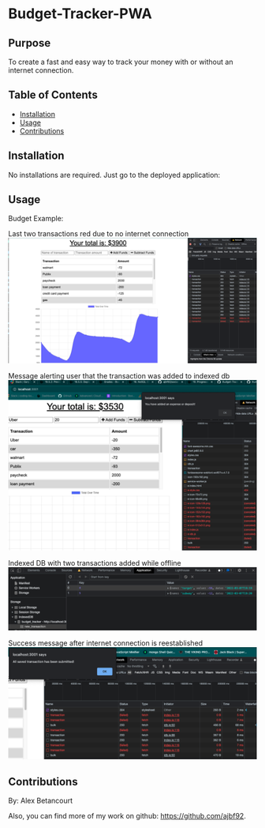 # Budget-Tracker-PWA

## Purpose

To create a fast and easy way to track your money with or without an internet connection.

## Table of Contents

* [Installation](#Installation)
* [Usage](#Usage)
* [Contributions](#Contributions)


## Installation

No installations are required. Just go to the deployed application:


## Usage

Budget Example:

Last two transactions red due to no internet connection
![ScreenShot](images/budgetTracker.png)

Message alerting user that the transaction was added to indexed db 
![ScreenShot](images/AlertMessage(offline).png)

Indexed DB with two transactions added while offline
![ScreenShot](images/indexedDB.png)

Success message after internet connection is reestablished
![ScreenShot](images/OnlineSuccess.png)
  
## Contributions

By: Alex Betancourt

Also, you can find more of my work on github: https://github.com/ajbf92.

